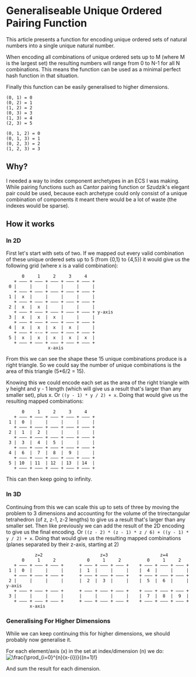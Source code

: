 # Generaliseable Unique Ordered Pairing Function

This article presents a function for encoding unique ordered sets of natural numbers into a single unique natural number.

When encoding all combinations of unique ordered sets up to M (where M is the largest set) the resulting numbers will range from 0 to N-1 for all N combinations. This means the function can be used as a minimal perfect hash function in that situation.

Finally this function can be easily generalised to higher dimensions.

```
(0, 1) = 0
(0, 2) = 1
(1, 2) = 2
(0, 3) = 3
(1, 3) = 4
(2, 3) = 5

(0, 1, 2) = 0
(0, 1, 3) = 1
(0, 2, 3) = 2
(1, 2, 3) = 3
```

## Why?

I needed a way to index component archetypes in an ECS I was making. While pairing functions such as Cantor pairing function or Szudzik's elegant pair could be used, because each archetype could only consist of a unique combination of components it meant there would be a lot of waste (the indexes would be sparse).

## How it works

### In 2D

First let's start with sets of two. If we mapped out every valid combination of these unique ordered sets up to 5 (from {0,1} to {4,5}) it would give us the following grid (where x is a valid combination):

```
      0     1     2     3     4    
   + ——— + ——— + ——— + ——— + ——— +
 0 |     |     |     |     |     |
   + ——— + ——— + ——— + ——— + ——— +
 1 |  x  |     |     |     |     |
   + ——— + ——— + ——— + ——— + ——— +
 2 |  x  |  x  |     |     |     |
   + ——— + ——— + ——— + ——— + ——— + y-axis
 3 |  x  |  x  |  x  |     |     |
   + ——— + ——— + ——— + ——— + ——— +
 4 |  x  |  x  |  x  |  x  |     |
   + ——— + —-— + ——— + ——— + ——— +
 5 |  x  |  x  |  x  |  x  |  x  |
   + ——— + ——— + ——— + ——— + ——— +
                x-axis
```

From this we can see the shape these 15 unique combinations produce is a right triangle. So we could say the number of unique combinations is the area of this triangle (5*6/2 = 15).

Knowing this we could encode each set as the area of the right triangle with y height and y - 1 length (which will give us a result that's larger than any smaller set), plus x. Or `((y - 1) * y / 2) + x`. Doing that would give us the resulting mapped combinations:

```
      0     1     2     3     4   
   + ——— + ——— + ——— + ——— + ——— +
 1 |  0  |     |     |     |     |
   + ——— + ——— + ——— + ——— + ——— +
 2 |  1  |  2  |     |     |     |
   + ——— + ——— + ——— + ——— + ——— +
 3 |  3  |  4  |  5  |     |     |
   + ——— + ——— + ——— + ——— + ——— +
 4 |  6  |  7  |  8  |  9  |     |
   + ——— + ——— + ——— + ——— + ——— +
 5 | 10  | 11  | 12  | 13  | 14  |
   + ——— + ——— + ——— + ——— + ——— +
```

This can then keep going to infinity.

### In 3D

Continuing from this we can scale this up to sets of three by moving the problem to 3 dimensions and accounting for the volume of the trirectangular tetrahedron (of z, z-1, z-2 lengths) to give us a result that's larger than any smaller set. Then like previously we can add the result of the 2D encoding to give us the final encoding. Or `((z - 2) * (z - 1) * z / 6) + ((y - 1) * y / 2) + x`. Doing that would give us the resulting mapped combinations (planes separated by their z-axis, starting at 2)

```
           z=2                      z=3                    z=4
      0     1     2            0     1     2          0     1     2              
   + ——— + ——— + ——— +      + ——— + ——— + ——— +    + ——— + ——— + ——— +
 1 |  0  |     |     |      |  1  |     |     |    |  4  |     |     |
   + ——— + ——— + ——— +      + ——— + ——— + ——— +    + ——— + ——— + ——— +
 2 |     |     |     |      |  2  |  3  |     |    |  5  |  6  |     | y-axis
   + ——— + ——— + ——— +      + ——— + ——— + ——— +    + ——— + ——— + ——— +
 3 |     |     |     |      |     |     |     |    |  7  |  8  |  9  |
   + ——— + ——— + ——— +      + ——— + ——— + ——— +    + ——— + ——— + ——— +
         x-axis
```

### Generalising For Higher Dimensions

While we can keep continuing this for higher dimensions, we should probably now generalise it.

For each element/axis (x) in the set at index/dimension (n) we do: ![\frac{\prod_{i=0}^{n}(x-{i})}{(n+1)!}](https://latex.codecogs.com/svg.latex?\Large&space;%5Cfrac%7B%5Cprod_%7Bi%3D0%7D%5E%7Bn%7D%28x-%7Bi%7D%29%7D%7B%28n+1%29%21%7D)

And sum the result for each dimension.

